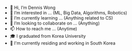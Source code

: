 - 👋 Hi, I’m Dennis Wong
- 👀 I’m interested in ... (ML, Big Data, Algorithms, Robotics)
- 🌱 I’m currently learning ... (Anything related to CS)
- 💞️ I’m looking to collaborate on ... (Anything)
- 📫 How to reach me ... (Anytime)
- 🎓 I graduated from Korea University
- 🏢 I'm currently residing and working in South Korea

<!---
deronaldi/deronaldi is a ✨ special ✨ repository because its `README.md` (this file) appears on your GitHub profile.
You can click the Preview link to take a look at your changes.
--->
